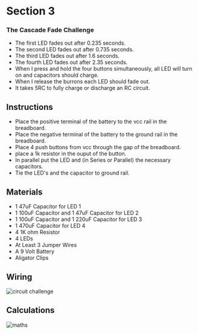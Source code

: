 # Section 3

### The Cascade Fade Challenge

- The first LED fades out after 0.235 seconds.
- The second LED fades out after 0.735 seconds.
- The third LED fades out after 1.6 seconds.
- The fourth LED fades out after 2.35 seconds.
- When I press and hold the four buttons simultaneously, all LED will turn on and capacitors should charge.
- When I release the burrons each LED should fade out.
- It takes 5RC to fully charge or discharge an RC circuit.

## Instructions

- Place the positive terminal of the battery to the vcc rail in the breadboard.
- Place the negative terminal of the battery to the ground rail in the breadboard.
- Place 4 push buttons from vcc through the gap of the breadboard.
- place a 1k resistor in the ouput of the button.
- In parallel put the LED and (in Series or Parallel) the necessary capacitors.
- Tie the LED's and the capacitor to ground rail.

## Materials
- 1 47uF Capacitor for LED 1
- 1 100uF Capacitor and 1 47uF Capacitor for LED 2
- 1 100uF Capacitor and 1 220uF Capacitor for LED 3
- 1 470uF Capacitor for LED 4
- 4 1K ohm Resistor
- 4 LEDs
- At Least 3 Jumper Wires
- A 9 Volt Battery
- Aligator Clips



## Wiring
![circuit challenge](https://res.cloudinary.com/dp9i6jvfn/image/upload/v1720144654/cascadeFAde1_xladff.png)

## Calculations
![maths](https://res.cloudinary.com/dp9i6jvfn/image/upload/v1720144658/cascadeFAde2_pptulx.png)

